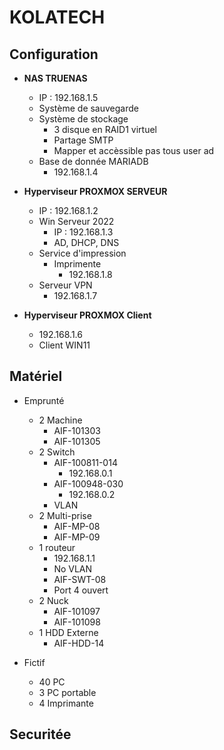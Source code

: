# **KOLATECH** 
 

## Configuration 

* **NAS TRUENAS**
    * IP : 192.168.1.5
    *  Système de sauvegarde
    * Système de stockage
        * 3 disque en RAID1 virtuel  
        * Partage SMTP
        * Mapper et accèssible pas tous user ad
    * Base de donnée MARIADB
        * 192.168.1.4
    

* **Hyperviseur PROXMOX SERVEUR**
    * IP : 192.168.1.2
    * Win Serveur 2022 
        * IP : 192.168.1.3
        * AD, DHCP, DNS
    * Service d'impression 
        * Imprimente 
            * 192.168.1.8
    * Serveur VPN 
        * 192.168.1.7

* **Hyperviseur PROXMOX Client**
    * 192.168.1.6
    * Client WIN11 

    
## Matériel 

* Emprunté
    * 2 Machine
        * AIF-101303 
        * AIF-101305
    * 2 Switch 
         * AIF-100811-014
            * 192.168.0.1
         * AIF-100948-030
            * 192.168.0.2
         * VLAN
    * 2 Multi-prise
         * AIF-MP-08
         * AIF-MP-09
    * 1 routeur
        * 192.168.1.1
        * No VLAN
        * AIF-SWT-08
        * Port 4 ouvert  
    * 2 Nuck
        * AIF-101097
        * AIF-101098
    * 1 HDD Externe 
        * AIF-HDD-14
        
* Fictif
    * 40 PC 
    * 3 PC portable 
    * 4 Imprimante 

## Securitée


